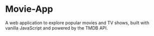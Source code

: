 # Movie-App
A web application to explore popular movies and TV shows, built with vanilla JavaScript and powered by the TMDB API.
